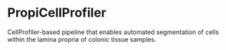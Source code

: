 # PropiCellProfiler
CellProfiler-based pipeline that enables automated segmentation of cells within the lamina propria of colonic tissue samples.
